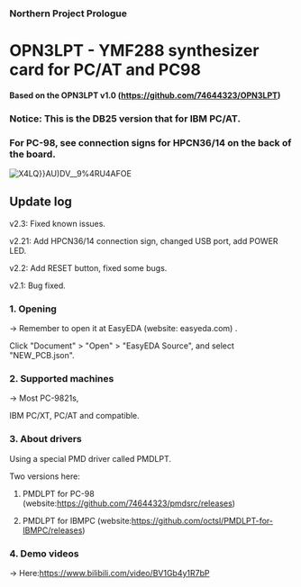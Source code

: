 ### Northern Project Prologue

# OPN3LPT - YMF288 synthesizer card for PC/AT and PC98

#### Based on the OPN3LPT v1.0 (https://github.com/74644323/OPN3LPT)

### Notice: This is the DB25 version that for IBM PC/AT. 

### For PC-98, see connection signs for HPCN36/14 on the back of the board.

![X4LQ}}AU)DV__9%4RU4AFOE](https://user-images.githubusercontent.com/69373938/235280466-6f0947ce-5b7c-4a61-82a6-d0e47ce3c914.png)


## Update log

v2.3: Fixed known issues.

v2.21: Add HPCN36/14 connection sign, changed USB port, add POWER LED.

v2.2: Add RESET button, fixed some bugs.

v2.1: Bug fixed.


### 1. Opening

-> Remember to open it at EasyEDA (website: easyeda.com) .

   Click "Document" > "Open" > "EasyEDA Source", and select "NEW_PCB.json".
   
### 2. Supported machines

-> Most PC-9821s,

   IBM PC/XT, PC/AT and compatible.

### 3. About drivers

   Using a special PMD driver called PMDLPT.
   
   Two versions here:
   
   1) PMDLPT for PC-98 (website:https://github.com/74644323/pmdsrc/releases)
   
   2) PMDLPT for IBMPC (website:https://github.com/octsl/PMDLPT-for-IBMPC/releases)
 
### 4. Demo videos

-> Here:https://www.bilibili.com/video/BV1Gb4y1R7bP
